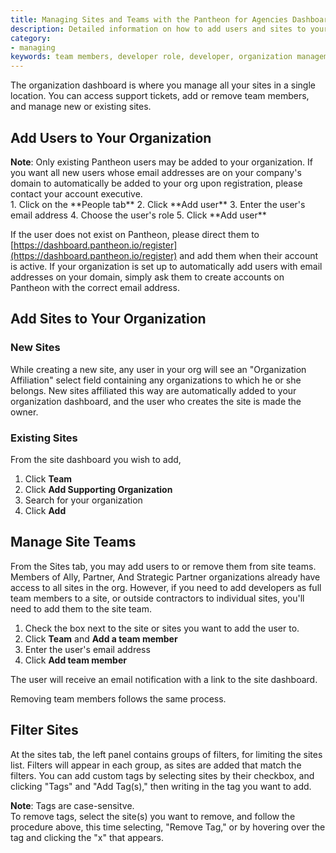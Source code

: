 ```yaml
---
title: Managing Sites and Teams with the Pantheon for Agencies Dashboard
description: Detailed information on how to add users and sites to your organization.
category:
- managing
keywords: team members, developer role, developer, organization management, manage organization, change management, team management, manage team, manage team access, add user, add site, organization, p4a, agency, agencies, agency dashboard
---
```

The organization dashboard is where you manage all your sites in a single location. You can access support tickets, add or remove team members, and manage new or existing sites.

## Add Users to Your Organization

<div class="alert alert-info" role="alert">
<strong>Note</strong>: Only existing Pantheon users may be added to your organization. If you want all new users whose email addresses are on your company's domain to automatically be added to your org upon registration, please contact your account executive.
</div>
1. Click on the **People tab**
2. Click **Add user**
3. Enter the user's email address
4. Choose the user's role
5. Click **Add user**

If the user does not exist on Pantheon, please direct them to  [https://dashboard.pantheon.io/register](https://dashboard.pantheon.io/register) and add them when their account is active. If your organization is set up to automatically add users with email addresses on your domain, simply ask them to create accounts on Pantheon with the correct email address.

## Add Sites to Your Organization

### New Sites

While creating a new site, any user in your org will see an "Organization Affiliation" select field containing any organizations to which he or she belongs. New sites affiliated this way are automatically added to your organization dashboard, and the user who creates the site is made the owner.

### Existing Sites

From the site dashboard you wish to add,


1. Click **Team**
2. Click **Add Supporting Organization**
3. Search for your organization
4. Click **Add**


## Manage Site Teams

From the Sites tab, you may add users to or remove them from site teams. Members of Ally, Partner, And Strategic Partner organizations already have access to all sites in the org. However, if you need to add developers as full team members to a site, or outside contractors to individual sites, you'll need to add them to the site team.

1. Check the box next to the site or sites you want to add the user to.
2. Click **Team** and **Add a team member**
3. Enter the user's email address
4. Click **Add team member**

The user will receive an email notification with a link to the site dashboard.

Removing team members follows the same process.


## Filter Sites

At the sites tab, the left panel contains groups of filters, for limiting the sites list. Filters will appear in each group, as sites are added that match the filters. You can add custom tags by selecting sites by their checkbox, and clicking "Tags" and "Add Tag(s)," then writing in the tag you want to add.

<div class="alert alert-info" role="alert">
<strong>Note</strong>: Tags are case-sensitve.
</div>
To remove tags, select the site(s) you want to remove, and follow the procedure above, this time selecting, "Remove Tag," or by hovering over the tag and clicking the "x" that appears.
